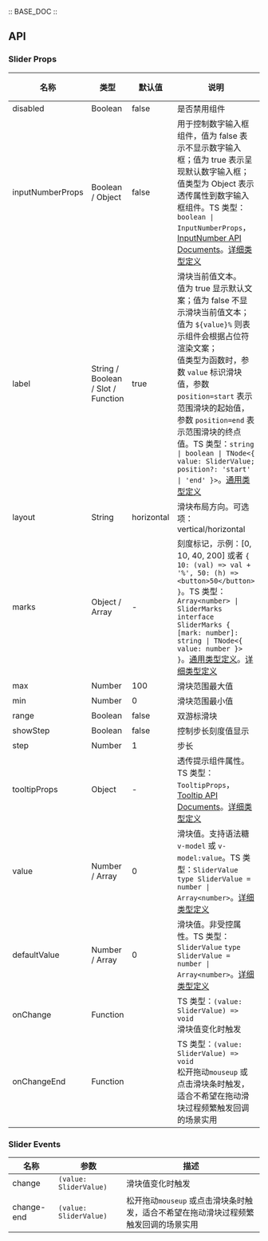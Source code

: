 :: BASE_DOC ::

## API
### Slider Props

名称 | 类型 | 默认值 | 说明 | 必传
-- | -- | -- | -- | --
disabled | Boolean | false | 是否禁用组件 | N
inputNumberProps | Boolean / Object | false | 用于控制数字输入框组件，值为 false 表示不显示数字输入框；值为 true 表示呈现默认数字输入框；值类型为 Object 表示透传属性到数字输入框组件。TS 类型：`boolean \| InputNumberProps`，[InputNumber API Documents](./input-number?tab=api)。[详细类型定义](https://github.com/Tencent/tdesign-vue-next/blob/develop/packages/components/slider/type.ts) | N
label | String / Boolean / Slot / Function | true | 滑块当前值文本。<br />值为 true 显示默认文案；值为 false 不显示滑块当前值文本；<br />值为 `${value}%` 则表示组件会根据占位符渲染文案；<br />值类型为函数时，参数 `value` 标识滑块值，参数 `position=start` 表示范围滑块的起始值，参数 `position=end` 表示范围滑块的终点值。TS 类型：`string \| boolean \| TNode<{ value: SliderValue; position?: 'start' \| 'end' }>`。[通用类型定义](https://github.com/Tencent/tdesign-vue-next/blob/develop/packages/components/common.ts) | N
layout | String | horizontal | 滑块布局方向。可选项：vertical/horizontal | N
marks | Object / Array | - | 刻度标记，示例：[0, 10, 40, 200] 或者 `{ 10: (val) => val + '%', 50: (h) => <button>50</button> }`。TS 类型：`Array<number> \| SliderMarks` `interface SliderMarks { [mark: number]: string \| TNode<{ value: number }> }`。[通用类型定义](https://github.com/Tencent/tdesign-vue-next/blob/develop/packages/components/common.ts)。[详细类型定义](https://github.com/Tencent/tdesign-vue-next/blob/develop/packages/components/slider/type.ts) | N
max | Number | 100 | 滑块范围最大值 | N
min | Number | 0 | 滑块范围最小值 | N
range | Boolean | false | 双游标滑块 | N
showStep | Boolean | false | 控制步长刻度值显示 | N
step | Number | 1 | 步长 | N
tooltipProps | Object | - | 透传提示组件属性。TS 类型：`TooltipProps`，[Tooltip API Documents](./tooltip?tab=api)。[详细类型定义](https://github.com/Tencent/tdesign-vue-next/blob/develop/packages/components/slider/type.ts) | N
value | Number / Array | 0 | 滑块值。支持语法糖 `v-model` 或 `v-model:value`。TS 类型：`SliderValue` `type SliderValue = number \| Array<number>`。[详细类型定义](https://github.com/Tencent/tdesign-vue-next/blob/develop/packages/components/slider/type.ts) | N
defaultValue | Number / Array | 0 | 滑块值。非受控属性。TS 类型：`SliderValue` `type SliderValue = number \| Array<number>`。[详细类型定义](https://github.com/Tencent/tdesign-vue-next/blob/develop/packages/components/slider/type.ts) | N
onChange | Function |  | TS 类型：`(value: SliderValue) => void`<br/>滑块值变化时触发 | N
onChangeEnd | Function |  | TS 类型：`(value: SliderValue) => void`<br/>松开拖动`mouseup` 或点击滑块条时触发，适合不希望在拖动滑块过程频繁触发回调的场景实用 | N

### Slider Events

名称 | 参数 | 描述
-- | -- | --
change | `(value: SliderValue)` | 滑块值变化时触发
change-end | `(value: SliderValue)` | 松开拖动`mouseup` 或点击滑块条时触发，适合不希望在拖动滑块过程频繁触发回调的场景实用
